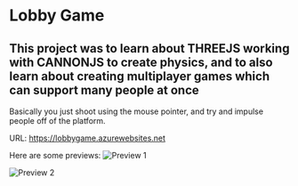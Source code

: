 # Lobby Game

## This project was to learn about THREEJS working with CANNONJS to create physics, and to also learn about creating multiplayer games which can support many people at once

Basically you just shoot using the mouse pointer, and try and impulse people off of the platform.

URL: https://lobbygame.azurewebsites.net

Here are some previews:
![Preview 1](https://github.com/AryaaSk/lobbyGame/blob/master/Previews/Preview1.png?raw=true)

![Preview 2](https://github.com/AryaaSk/lobbyGame/blob/master/Previews/Preview2.png?raw=true)